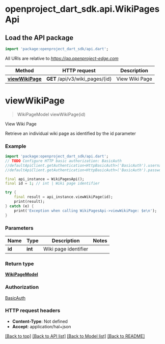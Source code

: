 # openproject_dart_sdk.api.WikiPagesApi

## Load the API package
```dart
import 'package:openproject_dart_sdk/api.dart';
```

All URIs are relative to *https://qa.openproject-edge.com*

Method | HTTP request | Description
------------- | ------------- | -------------
[**viewWikiPage**](WikiPagesApi.md#viewwikipage) | **GET** /api/v3/wiki_pages/{id} | View Wiki Page


# **viewWikiPage**
> WikiPageModel viewWikiPage(id)

View Wiki Page

Retrieve an individual wiki page as identified by the id parameter

### Example
```dart
import 'package:openproject_dart_sdk/api.dart';
// TODO Configure HTTP basic authorization: BasicAuth
//defaultApiClient.getAuthentication<HttpBasicAuth>('BasicAuth').username = 'YOUR_USERNAME'
//defaultApiClient.getAuthentication<HttpBasicAuth>('BasicAuth').password = 'YOUR_PASSWORD';

final api_instance = WikiPagesApi();
final id = 1; // int | Wiki page identifier

try {
    final result = api_instance.viewWikiPage(id);
    print(result);
} catch (e) {
    print('Exception when calling WikiPagesApi->viewWikiPage: $e\n');
}
```

### Parameters

Name | Type | Description  | Notes
------------- | ------------- | ------------- | -------------
 **id** | **int**| Wiki page identifier | 

### Return type

[**WikiPageModel**](WikiPageModel.md)

### Authorization

[BasicAuth](../README.md#BasicAuth)

### HTTP request headers

 - **Content-Type**: Not defined
 - **Accept**: application/hal+json

[[Back to top]](#) [[Back to API list]](../README.md#documentation-for-api-endpoints) [[Back to Model list]](../README.md#documentation-for-models) [[Back to README]](../README.md)

